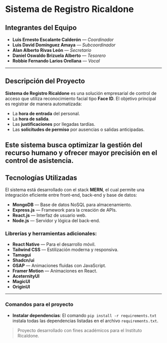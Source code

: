 # Sistema de Registro Ricaldone

## Integrantes del Equipo
- **Luis Ernesto Escalante Calderón** — *Coordinador*
- **Luis David Domínguez Amaya** — *Subcoordinador*
- **Alan Alberto Rivas León** — *Secretario*
- **Daniel Oswaldo Brizuela Alberto** — *Tesorero*
- **Robbie Fernando Larios Orellana** — *Vocal*
---
## Descripción del Proyecto
**Sistema de Registro Ricaldone** es una solución empresarial de control de acceso que utiliza reconocimiento facial tipo **Face ID**.
El objetivo principal es registrar de manera automatizada:
- La **hora de entrada** del personal.
- La **hora de salida**.
- Las **justificaciones** por llegadas tardías.
- Las **solicitudes de permiso** por ausencias o salidas anticipadas.
  
Este sistema busca optimizar la gestión del recurso humano y ofrecer mayor precisión en el control de asistencia.
---

## Tecnologías Utilizadas
El sistema está desarrollado con el stack **MERN**, el cual permite una integración eficiente entre front-end, back-end y base de datos:
- **MongoDB** — Base de datos NoSQL para almacenamiento.
- **Express.js** — Framework para la creación de APIs.
- **React.js** — Interfaz de usuario web.
- **Node.js** — Servidor y lógica del back-end.
  
### Librerías y herramientas adicionales:
- **React Native** — Para el desarrollo móvil.
- **Tailwind CSS** — Estilización moderna y responsiva.
- **Tamagui**  
- **Shadcn/ui**  
- **GSAP** — Animaciones fluidas con JavaScript.
- **Framer Motion** — Animaciones en React.
- **AceternityUI**  
- **MagicUI**  
- **OriginUI**
---

### Comandos para el proyecto
- **Instalar dependencias**: El comando `pip install -r requirements.txt` instala todas las dependencias listadas en el archivo `requirements.txt`.

> Proyecto desarrollado con fines académicos para el Instituto Ricaldone.
